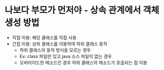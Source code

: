 # 나보다 부모가 먼저야 - 상속 관계에서 객체 생성 방법
- 직접 이용: 해당 클래스를 직접 사용
- 간접 이용: 상위 클래스를 이용하여 하위 클래스 동작
  - 하위 클래스의 동작 방식을 모르는 경우
  - Ex: class 파일만 있고 java 소스 파일이 없는 경우
  - 오버라이드한 메소드인 경우 하위 클래스의 메소드가 호출되는 점 이용